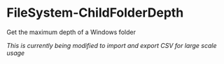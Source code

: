 # FileSystem-ChildFolderDepth
Get the maximum depth of a Windows folder

*This is currently being modified to import and export CSV for large scale usage*